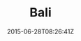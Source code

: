 ---
title: "Bali"
date: 2015-06-28T08:26:41Z
draft: false
description: ""
hasGallery: true
type: post
region: "Asia (Southeast)"
country: "Indonesia"
thumbnail: "bali-8.jpg"
---